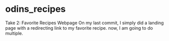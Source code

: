 # odins_recipes
Take 2: Favorite Recipes Webpage
On my last commit, I simply did a landing page with a redirecting link to my favorite recipe.
now, I am going to do multiple.
